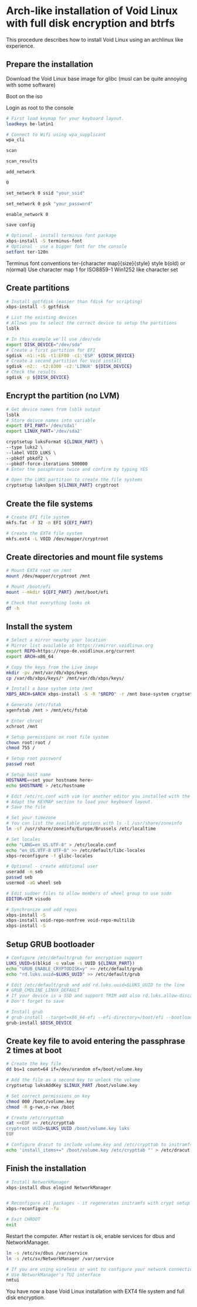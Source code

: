 # Arch-like installation of Void Linux with full disk encryption and btrfs

This procedure describes how to install Void Linux using an archlinux like experience.

## Prepare the installation

Download the Void Linux base image for glibc (musl can be quite annoying with some software)

Boot on the iso

Login as root to the console

```bash
# First load keymap for your keyboard layout.
loadkeys be-latin1

# Connect to Wifi using wpa_supplicant
wpa_cli

scan

scan_results

add_network

0

set_network 0 ssid "your_ssid"

set_network 0 psk "your_password"

enable_network 0

save config 

# Optional - install terminus font package
xbps-install -S terminus-font
# Optional - use a bigger font for the console
setfont ter-120n
```

Terminus font conventions
ter-{character map}{size}{style}
style b(old) or n(ormal)
Use character map 1 for ISO8859-1 Win1252 like character set

## Create partitions

```bash
# Install gptfdisk (easier than fdisk for scripting)
xbps-install -S gptfdisk

# List the existing devices
# Allows you to select the correct device to setup the partitions
lsblk

# In this example we'll use /dev/vda
export DISK_DEVICE="/dev/sda"
# Create a first partition for EFI
sgdisk -n1::+1G -t1:EF00 -c1:'ESP' ${DISK_DEVICE}
# Create a second partition for Void install
sgdisk -n2:: -t2:8300 -c2:'LINUX' ${DISK_DEVICE}
# Check the results
sgdisk -p ${DISK_DEVICE}
```

## Encrypt the partition (no LVM)

```bash
# Get device names from lsblk output
lsblk
# Store deivce names into variable
export EFI_PART='/dev/sda1'
export LINUX_PART='/dev/sda2'

cryptsetup luksFormat ${LINUX_PART} \
--type luks2 \
--label VOID_LUKS \
--pbkdf pbkdf2 \
--pbkdf-force-iterations 500000
# Enter the passphrase twice and confirm by typing YES

# Open the LUKS partition to create the file systems
cryptsetup luksOpen ${LINUX_PART} cryptroot
```

## Create the file systems

```bash
# Create EFI file system
mkfs.fat -F 32 -n EFI ${EFI_PART}

# Create the EXT4 file system
mkfs.ext4 -L VOID /dev/mapper/cryptroot
```

## Create directories and mount file systems

```bash
# Mount EXT4 root on /mnt
mount /dev/mapper/cryptroot /mnt

# Mount /boot/efi
mount --mkdir ${EFI_PART} /mnt/boot/efi

# Check that everything looks ok
df -h

```

## Install the system

```bash
# Select a mirror nearby your location
# Mirror list available at https://xmirror.voidlinux.org
export REPO=https://repo-de.voidlinux.org/current
export ARCH=x86_64

# Copy the keys from the Live image
mkdir -pv /mnt/var/db/xbps/keys
cp /var/db/xbps/keys/* /mnt/var/db/xbps/keys/

# Install a base system into /mnt
XBPS_ARCH=$ARCH xbps-install -S -R "$REPO" -r /mnt base-system cryptsetup grub-x86_64-efi vim

# Generate /etc/fstab
xgenfstab /mnt > /mnt/etc/fstab

# Enter chroot
xchroot /mnt

# Setup permissions on root file system
chown root:root /
chmod 755 /

# Setup root password
passwd root

# Setup host name
HOSTNAME=<set your hostname here>
echo $HOSTNAME > /etc/hostname

# Edit /etc/rc.conf with vim (or another editor you installed with the base system)
# Adapt the KEYMAP section to load your keyboard layout.
# Save the file

# Set your timezone
# You can list the available options with ls -l /usr/share/zoneinfo
ln -sf /usr/share/zoneinfo/Europe/Brussels /etc/localtime

# Set locales
echo "LANG=en_US.UTF-8" > /etc/locale.conf
echo "en_US.UTF-8 UTF-8" >> /etc/default/libc-locales
xbps-reconfigure -f glibc-locales

# Optional - create additional user
useradd -m seb
passwd seb
usermod -aG wheel seb

# Edit sudoer files to allow members of wheel group to use sudo
EDITOR=VIM visudo

# Synchronize and add repos
xbps-install -S
xbps-install void-repo-nonfree void-repo-multilib
xbps-install -S
```

## Setup GRUB bootloader

```bash
# Configure /etc/default/grub for encryption support
LUKS_UUID=$(blkid -o value -s UUID ${LINUX_PART})
echo "GRUB_ENABLE_CRYPTODISK=y" >> /etc/default/grub
echo "rd.luks.uuid=$LUKS_UUID" >> /etc/default/grub

# Edit /etc/default/grub and add rd.luks.uuid=$LUKS_UUID to the line 
# GRUB_CMDLINE_LINUX_DEFAULT
# If your device is a SSD and support TRIM add also rd.luks.allow-discards
# Don't forget to save

# Install grub
# grub-install --target=x86_64-efi --efi-directory=/boot/efi --bootloader-id="Void"
grub-install $DISK_DEVICE
```

## Create key file to avoid entering the passphrase 2 times at boot

```bash
# Create the key file
dd bs=1 count=64 if=/dev/urandom of=/boot/volume.key

# Add the file as a second key to unlock the volume
cryptsetup luksAddKey $LINUX_PART /boot/volume.key

# Set correct permissions on key
chmod 000 /boot/volume.key
chmod -R g-rwx,o-rwx /boot

# Create /etc/crypttab
cat <<EOF >> /etc/crypttab
cryptroot UUID=$LUKS_UUID /boot/volume.key luks
EOF

# Configure dracut to include volume.key and /etc/crypttab to initramfs
echo 'install_items+=" /boot/volume.key /etc/crypttab "' > /etc/dracut.conf.d/10-crypt.conf
```

## Finish the installation

```bash
# Install NetworkManager
xbps-install dbus elogind NetworkManager


# Reconfigure all packages - it regenerates initramfs with crypt setup
xbps-reconfigure -fa

# Exit CHROOT
exit
```

Restart the computer. After restart is ok, enable services for dbus and NetworkManager.

```bash
ln -s /etc/sv/dbus /var/service
ln -s /etc/sv/NetworkManager /var/service

# If you are using wireless or want to configure your network connection
# Use NetworkManager's TUI interface
nmtui
```

You have now a base Void Linux installation with EXT4 file system and full disk encryption.
